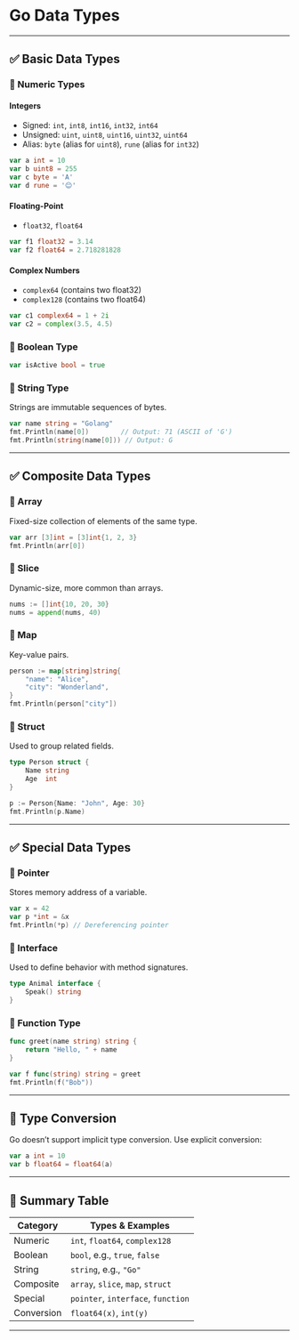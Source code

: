 # Go Data Types 


---

## ✅ Basic Data Types

### 🔹 Numeric Types

#### Integers

* Signed: `int`, `int8`, `int16`, `int32`, `int64`
* Unsigned: `uint`, `uint8`, `uint16`, `uint32`, `uint64`
* Alias: `byte` (alias for `uint8`), `rune` (alias for `int32`)

```go
var a int = 10
var b uint8 = 255
var c byte = 'A'
var d rune = '😊'
```

#### Floating-Point

* `float32`, `float64`

```go
var f1 float32 = 3.14
var f2 float64 = 2.718281828
```

#### Complex Numbers

* `complex64` (contains two float32)
* `complex128` (contains two float64)

```go
var c1 complex64 = 1 + 2i
var c2 = complex(3.5, 4.5)
```

### 🔹 Boolean Type

```go
var isActive bool = true
```

### 🔹 String Type

Strings are immutable sequences of bytes.

```go
var name string = "Golang"
fmt.Println(name[0])        // Output: 71 (ASCII of 'G')
fmt.Println(string(name[0])) // Output: G
```

---

## ✅ Composite Data Types

### 🔸 Array

Fixed-size collection of elements of the same type.

```go
var arr [3]int = [3]int{1, 2, 3}
fmt.Println(arr[0])
```

### 🔸 Slice

Dynamic-size, more common than arrays.

```go
nums := []int{10, 20, 30}
nums = append(nums, 40)
```

### 🔸 Map

Key-value pairs.

```go
person := map[string]string{
    "name": "Alice",
    "city": "Wonderland",
}
fmt.Println(person["city"])
```

### 🔸 Struct

Used to group related fields.

```go
type Person struct {
    Name string
    Age  int
}

p := Person{Name: "John", Age: 30}
fmt.Println(p.Name)
```

---

## ✅ Special Data Types

### 🔸 Pointer

Stores memory address of a variable.

```go
var x = 42
var p *int = &x
fmt.Println(*p) // Dereferencing pointer
```

### 🔸 Interface

Used to define behavior with method signatures.

```go
type Animal interface {
    Speak() string
}
```

### 🔸 Function Type

```go
func greet(name string) string {
    return "Hello, " + name
}

var f func(string) string = greet
fmt.Println(f("Bob"))
```

---

## 📌 Type Conversion

Go doesn’t support implicit type conversion. Use explicit conversion:

```go
var a int = 10
var b float64 = float64(a)
```

---

## 📌 Summary Table

| Category   | Types & Examples                   |
| ---------- | ---------------------------------- |
| Numeric    | `int`, `float64`, `complex128`     |
| Boolean    | `bool`, e.g., `true`, `false`      |
| String     | `string`, e.g., `"Go"`             |
| Composite  | `array`, `slice`, `map`, `struct`  |
| Special    | `pointer`, `interface`, `function` |
| Conversion | `float64(x)`, `int(y)`             |

---

